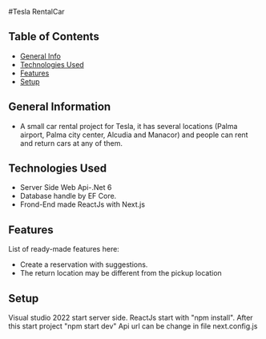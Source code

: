 #Tesla RentalCar 

## Table of Contents
* [General Info](#general-information)
* [Technologies Used](#technologies-used)
* [Features](#features)
* [Setup](#setup)


## General Information
- A small car rental project for Tesla, it has several locations (Palma airport, Palma city center, Alcudia and Manacor) and people can rent and return cars at any of them.  

## Technologies Used
- Server Side Web Api-.Net 6
- Database handle by EF Core.
- Frond-End made ReactJs with Next.js
 

## Features
List of ready-made features here:
- Create a reservation with suggestions.
- The return location may be different from the pickup location

## Setup
Visual studio 2022 start server side. 
ReactJs start with "npm install".
After this start project "npm start dev"
Api url can be change in file next.config.js
